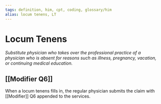 ```yaml
---
tags: definition, him, cpt, coding, glossary/him
alias: locum tenens, LT
---
```

# Locum Tenens
*Substitute physician who takes over the professional practice of a physician who is absent for reasons such as illness, pregnancy, vacation, or continuing medical education.*

## [[Modifier Q6]]
When a locum tenens fills in, the regular physician submits the claim with [[Modifier]] Q6 appended to the services.
